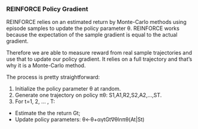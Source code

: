 

### REINFORCE Policy Gradient
REINFORCE relies on an estimated return by Monte-Carlo methods using episode samples to update the policy parameter θ. REINFORCE works because the expectation of the sample gradient is equal to the actual gradient.

Therefore we are able to measure reward from real sample trajectories and use that to update our policy gradient. It relies on a full trajectory and that’s why it is a Monte-Carlo method.

The process is pretty straightforward:

1. Initialize the policy parameter θ at random.
2. Generate one trajectory on policy πθ: S1,A1,R2,S2,A2,…,ST.
3. For t=1, 2, … , T:
- Estimate the the return Gt;
- Update policy parameters: θ←θ+αγtGt∇θlnπθ(At|St)


 

